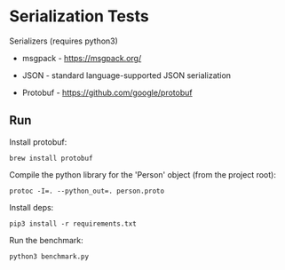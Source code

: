 # Serialization Tests

Serializers (requires python3)

* msgpack - https://msgpack.org/

* JSON - standard language-supported JSON serialization

* Protobuf - https://github.com/google/protobuf

## Run

Install protobuf:

`brew install protobuf`

Compile the python library for the 'Person' object (from the project root):

`protoc -I=. --python_out=. person.proto`

Install deps:

`pip3 install -r requirements.txt`

Run the benchmark:

`python3 benchmark.py`
